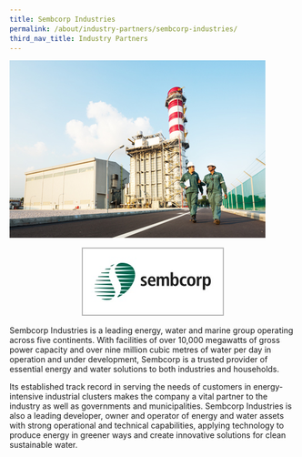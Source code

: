 ```yaml
---
title: Sembcorp Industries
permalink: /about/industry-partners/sembcorp-industries/
third_nav_title: Industry Partners
---
```

<img src="/images/careers/industry-partners/sembcorp_large.jpg" alt="Sembcorp Industries" style="width: 450px; height: 312px;" /><br/>

<div style="text-align: center;">
    <a href="https://www.sembcorp.com" target="_blank"><img alt="Sembcorp Industries" src="/images/common/partner-logos/sembcorp.jpg" style="width: 250px; height: 120px;"></a>
</div>

Sembcorp Industries is a leading energy, water and marine group operating across five continents. With facilities of over 10,000 megawatts of gross power capacity and over nine million cubic metres of water per day in operation and under development, Sembcorp is a trusted provider of essential energy and water solutions to both industries and households.

Its established track record in serving the needs of customers in energy-intensive industrial clusters makes the company a vital partner to the industry as well as governments and municipalities. Sembcorp Industries is also a leading developer, owner and operator of energy and water assets with strong operational and technical capabilities, applying technology to produce energy in greener ways and create innovative solutions for clean sustainable water.
